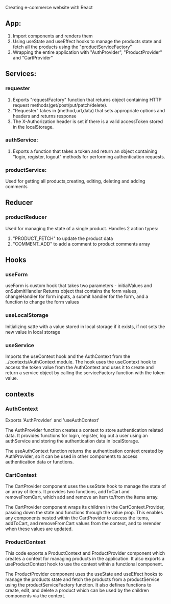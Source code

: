 Creating e-commerce website with React

## App:

1. Import components and renders them
2. Using useState and useEffect hooks to manage the products state and fetch all the products using the "productServiceFactory"
3. Wrapping the entire application with "AuthProvider", "ProductProvider" and "CartProvider"

## Services:

### requester

1. Exports "requestFactory" function that returns object containing HTTP request methods(get/post/put/patch/delete).
2. "Requester" takes in (method,url,data) that sets appropriate options and headers and returns response
3. The X-Authorization header is set if there is a valid accessToken stored in the localStorage.

### authService:

1. Exports a function that takes a token and return an object containing "login, register, logout" methods for performing authentication requests.

### productService:

Used for getting all products,creating, editing, deleting and adding comments

## Reducer

### productReducer

Used for managing the state of a single product.
Handles 2 action types:

1. "PRODUCT_FETCH" to update the product data
2. "COMMENT_ADD" to add a comment to product comments array

## Hooks

### useForm

useForm is custom hook that takes two parameters - initialValues and onSubmitHandler
Returns object that contains the form values, changeHandler for form inputs, a submit handler for the form, and a function to change the form values

### useLocalStorage

Initializing satte with a value stored in local storage if it exists, if not sets the new value in local storage

### useService

Imports the useContext hook and the AuthContext from the ../contexts/AuthContext module. The hook uses the useContext hook to access the token value from the AuthContext and uses it to create and return a service object by calling the serviceFactory function with the token value.

## contexts

### AuthContext

Exports 'AuthProvider' and 'useAuthContext'

The AuthProvider function creates a context to store authentication related data. It provides functions for login, register, log out a user using an authService and storing the authentication data in localStorage. 

The useAuthContext function returns the authentication context created by AuthProvider, so it can be used in other components to access authentication data or functions.

### CartContext

The CartProvider component uses the useState hook to manage the state of an array of items. It provides two functions, addToCart and removeFromCart, which add and remove an item to/from the items array.

The CartProvider component wraps its children in the CartContext.Provider, passing down the state and functions through the value prop. This enables any components nested within the CartProvider to access the items, addToCart, and removeFromCart values from the context, and to rerender when these values are updated.

### ProductContext

This code exports a ProductContext and ProductProvider component which creates a context for managing products in the application. It also exports a useProductContext hook to use the context within a functional component.

The ProductProvider component uses the useState and useEffect hooks to manage the products state and fetch the products from a productService using the productServiceFactory function. It also defines functions to create, edit, and delete a product which can be used by the children components via the context.
